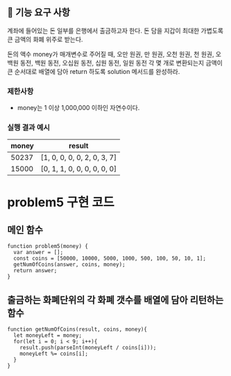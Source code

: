 ## 🚀 기능 요구 사항

계좌에 들어있는 돈 일부를 은행에서 출금하고자 한다. 돈 담을 지갑이 최대한 가볍도록 큰 금액의 화폐 위주로 받는다.

돈의 액수 money가 매개변수로 주어질 때, 오만 원권, 만 원권, 오천 원권, 천 원권, 오백원 동전, 백원 동전, 오십원 동전, 십원 동전, 일원 동전 각 몇 개로 변환되는지 금액이 큰 순서대로 배열에 담아 return 하도록 solution 메서드를 완성하라.

### 제한사항

- money는 1 이상 1,000,000 이하인 자연수이다.

### 실행 결과 예시

| money | result                      |
| ----- | --------------------------- |
| 50237 | [1, 0, 0, 0, 0, 2, 0, 3, 7] |
| 15000 | [0, 1, 1, 0, 0, 0, 0, 0, 0] |

# problem5 구현 코드

## 메인 함수

```
function problem5(money) {
  var answer = [];
  const coins = [50000, 10000, 5000, 1000, 500, 100, 50, 10, 1];
  getNumOfCoins(answer, coins, money);
  return answer;
}
```

## 출금하는 화폐단위의 각 화폐 갯수를 배열에 담아 리턴하는 함수

```
function getNumOfCoins(result, coins, money){
  let moneyLeft = money;
  for(let i = 0; i < 9; i++){
    result.push(parseInt(moneyLeft / coins[i]));
    moneyLeft %= coins[i];
  }
}
```
